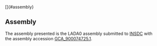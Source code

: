 []{#assembly}

Assembly
--------

The assembly presented is the LADA0 assembly submitted to
[INSDC](http://www.insdc.org) with the assembly accession
[GCA\_900074725.1](http://www.ebi.ac.uk/ena/data/view/GCA_900074725.1).
